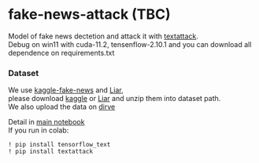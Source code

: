# fake-news-attack (TBC)

Model of fake news dectetion and attack it with [textattack](https://github.com/QData/TextAttack).  
Debug on win11 with cuda-11.2, tensenflow-2.10.1 and you can download all dependence on requirements.txt  

### Dataset
We use [kaggle-fake-news](https://www.kaggle.com/datasets/clmentbisaillon/fake-and-real-news-dataset) and [Liar](https://arxiv.org/abs/1705.00648v1),   
please download [kaggle](https://www.kaggle.com/datasets/clmentbisaillon/fake-and-real-news-dataset/download?datasetVersionNumber=1) or [Liar](https://www.cs.ucsb.edu/~william/data/liar_dataset.zip) and unzip them into dataset path.  
We also upload the data on [dirve](https://drive.google.com/drive/folders/1T58dHhgk6IDoOZAH4lMSgvb42V1eRlbA?usp=sharing)  

Detail in [main notebook](https://github.com/H3CO3/fake-news-attack/blob/main/notebook.ipynb)  
If you run in colab:  
```
! pip install tensorflow_text
! pip install textattack
```
